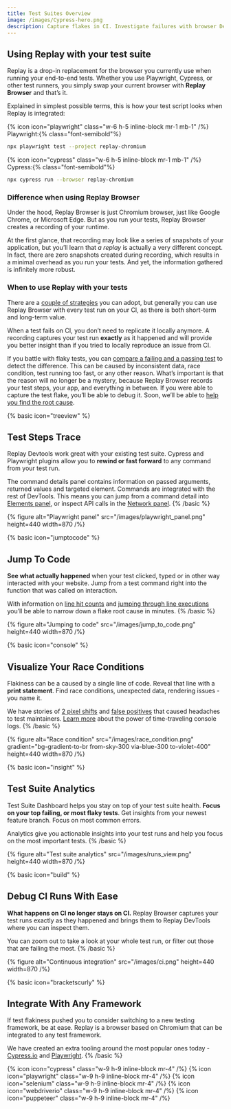 ```yaml
---
title: Test Suites Overview
image: /images/Cypress-hero.png
description: Capture flakes in CI. Investigate failures with browser DevTools. And achieve a 99.9% pass rate.
---
```


## Using Replay with your test suite

Replay is a drop-in replacement for the browser you currently use when running your end-to-end tests. Whether you use Playwright, Cypress, or other test runners, you simply swap your current browser with **Replay Browser** and that’s it.

Explained in simplest possible terms, this is how your test script looks when Replay is integrated:

{% icon icon="playwright" class="w-6 h-5 inline-block mr-1 mb-1" /%} Playwright:{% class="font-semibold"%}

```sh
npx playwright test --project replay-chromium
```

{% icon icon="cypress" class="w-6 h-5 inline-block mr-1 mb-1" /%} Cypress:{% class="font-semibold"%}

```sh
npx cypress run --browser replay-chromium
```

### Difference when using Replay Browser

Under the hood, Replay Browser is just Chromium browser, just like Google Chrome, or Microsoft Edge. But as you run your tests, Replay Browser creates a recording of your runtime.

At the first glance, that recording may look like a series of snapshots of your application, but you’ll learn that _a replay_ is actually a very different concept. In fact, there are zero snapshots created during recording, which results in a minimal overhead as you run your tests. And yet, the information gathered is infinitely more robust.

### When to use Replay with your tests

There are a [couple of strategies](/reference/ci-workflows/recording-strategies) you can adopt, but generally you can use Replay Browser with every test run on your CI, as there is both short-term and long-term value.

When a test fails on CI, you don’t need to replicate it locally anymore. A recording captures your test run **exactly** as it happened and will provide you better insight than if you tried to locally reproduce an issue from CI.

If you battle with flaky tests, you can [compare a failing and a passing test](https://replay.help/playwright-flake-debug) to detect the difference. This can be caused by inconsistent data, race condition, test running too fast, or any other reason. What’s important is that the reason will no longer be a mystery, because Replay Browser records your test steps, your app, and everything in between. If you were able to capture the test flake, you’ll be able to debug it. Soon, we’ll be able to [help you find the root cause](/basics/test-suites/root-cause-analysis).

{% basic icon="treeview" %}

## Test Steps Trace

Replay Devtools work great with your existing test suite. Cypress and Playwright plugins allow you to **rewind or fast forward** to any command from your test run.

The command details panel contains information on passed arguments, returned values and targeted element. Commands are integrated with the rest of DevTools. This means you can jump from a command detail into [Elements panel](/basics/replay-devtools/browser-devtools/elements-panel), or inspect API calls in the [Network panel](/basics/replay-devtools/browser-devtools/network-monitor).
{% /basic %}

{% figure
    alt="Playwright panel"
    src="/images/playwright_panel.png"
    height=440
    width=870
/%}

{% basic icon="jumptocode" %}

## Jump To Code

**See what actually happened** when your test clicked, typed or in other way interacted with your website. Jump from a test command right into the function that was called on interaction.

With information on [line hit counts](/basics/replay-devtools/browser-devtools/source-viewer#hit-counts) and [jumping through line executions](/basics/replay-devtools/browser-devtools/source-viewer#jumping-to-a-line) you’ll be able to narrow down a flake root cause in minutes.
{% /basic %}

{% figure
    alt="Jumping to code"
    src="/images/jump_to_code.png"
    height=440
    width=870
/%}

{% basic icon="console" %}

## Visualize Your Race Conditions

Flakiness can be a caused by a single line of code. Reveal that line with a **print statement**. Find race conditions, unexpected data, rendering issues - you name it.

We have stories of [2 pixel shifts](https://blog.replay.io/a-journey-of-driving-down-test-flakes-to-0percent-at-metabase-part-3) and [false positives](https://blog.replay.io/finding-%22false-positive%22-tests-with-replay.io) that caused headaches to test maintainers. [Learn more](/basics/replay-devtools/time-travel-devtools/live-console-logs) about the power of time-traveling console logs.
{% /basic %}

{% figure
alt="Race condition"
src="/images/race_condition.png"
gradient="bg-gradient-to-br from-sky-300 via-blue-300 to-violet-400"
height=440
width=870
/%}

{% basic icon="insight" %}

## Test Suite Analytics

Test Suite Dashboard helps you stay on top of your test suite health. **Focus on your top failing, or most flaky tests**. Get insights from your newest feature branch. Focus on most common errors.

Analytics give you actionable insights into your test runs and help you focus on the most important tests.
{% /basic %}

{% figure
    alt="Test suite analytics"
    src="/images/runs_view.png"
    height=440
    width=870
/%}

{% basic icon="build" %}

## Debug CI Runs With Ease

**What happens on CI no longer stays on CI.** Replay Browser captures your test runs exactly as they happened and brings them to Replay DevTools where you can inspect them.

You can zoom out to take a look at your whole test run, or filter out those that are failing the most.
{% /basic %}

{% figure
    alt="Continuous integration"
    src="/images/ci.png"
    height=440
    width=870
/%}

{% basic icon="bracketscurly" %}

## Integrate With Any Framework

If test flakiness pushed you to consider switching to a new testing framework, be at ease. Replay is a browser based on Chromium that can be integrated to any test framework.

We have created an extra tooling around the most popular ones today - [Cypress.io](/reference/test-runners/cypress-io/overview) and [Playwright](/basics/getting-started/record-your-playwright-tests).
{% /basic %}

{% icon icon="cypress" class="w-9 h-9 inline-block mr-4" /%}
{% icon icon="playwright" class="w-9 h-9 inline-block mr-4" /%}
{% icon icon="selenium" class="w-9 h-9 inline-block mr-4" /%}
{% icon icon="webdriverio" class="w-9 h-9 inline-block mr-4" /%}
{% icon icon="puppeteer" class="w-9 h-9 inline-block mr-4" /%}
